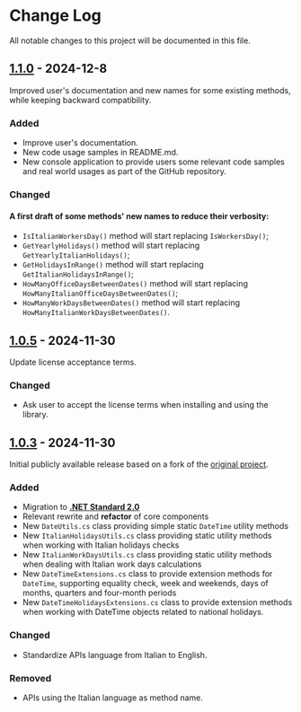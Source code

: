 # Change Log
All notable changes to this project will be documented in this file.

## [1.1.0](https://www.nuget.org/packages/Dabomase.ItalianDateTimeUtils/1.1.0) - 2024-12-8
Improved user's documentation and new names for some existing methods, while keeping backward compatibility.

### Added
- Improve user's documentation.
- New code usage samples in README.md.
- New console application to provide users some relevant code samples and real world usages as part of the GitHub repository.

### Changed
#### A first draft of some methods' new names to reduce their verbosity:

- `IsItalianWorkersDay()` method will start replacing `IsWorkersDay()`;
- `GetYearlyHolidays()` method will start replacing `GetYearlyItalianHolidays()`;
- `GetHolidaysInRange()` method will start replacing `GetItalianHolidaysInRange()`;
- `HowManyOfficeDaysBetweenDates()` method will start replacing `HowManyItalianOfficeDaysBetweenDates()`;
- `HowManyWorkDaysBetweenDates()` method will start replacing `HowManyItalianWorkDaysBetweenDates()`.

## [1.0.5](https://www.nuget.org/packages/Dabomase.ItalianDateTimeUtils/1.0.5) - 2024-11-30
Update license acceptance terms.

### Changed
- Ask user to accept the license terms when installing and using the library.

## [1.0.3](https://www.nuget.org/packages/Dabomase.ItalianDateTimeUtils/1.0.3) - 2024-11-30
Initial publicly available release based on a fork of the [original project](https://github.com/davideborghi/ItalianDotNetDateTimeUtils).

### Added
- Migration to **[.NET Standard 2.0](https://learn.microsoft.com/dotnet/standard/net-standard?tabs=net-standard-2-0)**
- Relevant rewrite and **refactor** of core components
- New `DateUtils.cs` class providing simple static `DateTime` utility methods
- New `ItalianHolidaysUtils.cs` class providing static utility methods when working with Italian holidays checks
- New `ItalianWorkDaysUtils.cs` class providing static utility methods when dealing with Italian work days calculations
- New `DateTimeExtensions.cs` class to provide extension methods for `DateTime`, supporting equality check, week and weekends, days of months, quarters and four-month periods
- New `DateTimeHolidaysExtensions.cs` class to provide extension methods when working with DateTime objects related to national holidays.

### Changed
- Standardize APIs language from Italian to English.

### Removed
- APIs using the Italian language as method name.
